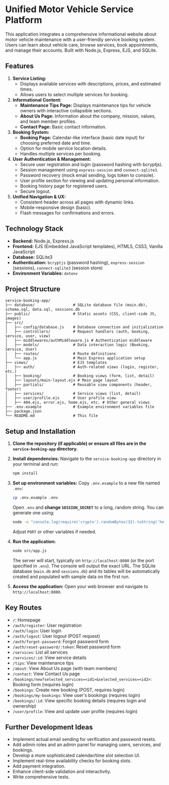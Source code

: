 # Unified Motor Vehicle Service Platform

This application integrates a comprehensive informational website about motor vehicle maintenance with a user-friendly service booking system. Users can learn about vehicle care, browse services, book appointments, and manage their accounts. Built with Node.js, Express, EJS, and SQLite.

## Features

1.  **Service Listing:**
    *   Displays available services with descriptions, prices, and estimated times.
    *   Allows users to select multiple services for booking.
2.  **Informational Content:**
    *   **Maintenance Tips Page:** Displays maintenance tips for vehicle owners with interactive collapsible sections.
    *   **About Us Page:** Information about the company, mission, values, and team member profiles.
    *   **Contact Page:** Basic contact information.
3.  **Booking System:**
    *   **Booking Page:** Calendar-like interface (basic date input) for choosing preferred date and time.
    *   Option for mobile service location details.
    *   Handles multiple services per booking.
4.  **User Authentication & Management:**
    *   Secure user registration and login (password hashing with bcryptjs).
    *   Session management using `express-session` and `connect-sqlite3`.
    *   Password recovery (mock email sending, logs token to console).
    *   User profile section for viewing and updating personal information.
    *   Booking history page for registered users.
    *   Secure logout.
5.  **Unified Navigation & UX:**
    *   Consistent header across all pages with dynamic links.
    *   Mobile-responsive design (basic).
    *   Flash messages for confirmations and errors.

## Technology Stack

*   **Backend:** Node.js, Express.js
*   **Frontend:** EJS (Embedded JavaScript templates), HTML5, CSS3, Vanilla JavaScript
*   **Database:** SQLite3
*   **Authentication:** `bcryptjs` (password hashing), `express-session` (sessions), `connect-sqlite3` (session store)
*   **Environment Variables:** `dotenv`

## Project Structure

```
service-booking-app/
├── database/                 # SQLite database file (main.db), schema.sql, data.sql, sessions.db
├── public/                   # Static assets (CSS, client-side JS, images)
├── src/
│   ├── config/database.js    # Database connection and initialization
│   ├── controllers/          # Request handlers (auth, booking, service, user, view)
│   ├── middlewares/authMiddleware.js # Authentication middleware
│   ├── models/               # Data interaction logic (Booking, Service, User)
│   ├── routes/               # Route definitions
│   └── app.js                # Main Express application setup
├── views/                    # EJS templates
│   ├── auth/                 # Auth-related views (login, register, etc.)
│   ├── booking/              # Booking views (form, list, detail)
│   ├── layouts/main-layout.ejs # Main page layout
│   ├── partials/             # Reusable view components (header, footer)
│   ├── services/             # Service views (list, detail)
│   ├── user/profile.ejs      # User profile view
│   ├── 404.ejs, error.ejs, home.ejs, etc. # Other general views
├── .env.example              # Example environment variables file
├── package.json
└── README.md                 # This file
```

## Setup and Installation

1.  **Clone the repository (if applicable) or ensure all files are in the `service-booking-app` directory.**

2.  **Install dependencies:**
    Navigate to the `service-booking-app` directory in your terminal and run:
    ```bash
    npm install
    ```

3.  **Set up environment variables:**
    Copy `.env.example` to a new file named `.env`:
    ```bash
    cp .env.example .env
    ```
    Open `.env` and **change `SESSION_SECRET`** to a long, random string. You can generate one using:
    ```bash
    node -e "console.log(require('crypto').randomBytes(32).toString('hex'))"
    ```
    Adjust `PORT` or other variables if needed.

4.  **Run the application:**
    ```bash
    node src/app.js
    ```
    The server will start, typically on `http://localhost:8080` (or the port specified in `.env`). The console will output the exact URL. The SQLite database (`main.db` and `sessions.db`) and its tables will be automatically created and populated with sample data on the first run.

5.  **Access the application:**
    Open your web browser and navigate to `http://localhost:8080`.

## Key Routes

*   `/`: Homepage
*   `/auth/register`: User registration
*   `/auth/login`: User login
*   `/auth/logout`: User logout (POST request)
*   `/auth/forgot-password`: Forgot password form
*   `/auth/reset-password/:token`: Reset password form
*   `/services`: List all services
*   `/services/:id`: View service details
*   `/tips`: View maintenance tips
*   `/about`: View About Us page (with team members)
*   `/contact`: View Contact Us page
*   `/bookings/new?selected_services=<id1>&selected_services=<id2>`: Booking form (requires login)
*   `/bookings`: Create new booking (POST, requires login)
*   `/bookings/my-bookings`: View user's bookings (requires login)
*   `/bookings/:id`: View specific booking details (requires login and ownership)
*   `/user/profile`: View and update user profile (requires login)

## Further Development Ideas

*   Implement actual email sending for verification and password resets.
*   Add admin roles and an admin panel for managing users, services, and bookings.
*   Develop a more sophisticated calendar/time slot selection UI.
*   Implement real-time availability checks for booking slots.
*   Add payment integration.
*   Enhance client-side validation and interactivity.
*   Write comprehensive tests.
